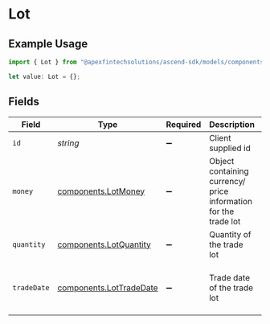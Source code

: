 # Lot

## Example Usage

```typescript
import { Lot } from "@apexfintechsolutions/ascend-sdk/models/components";

let value: Lot = {};
```

## Fields

| Field                                                              | Type                                                               | Required                                                           | Description                                                        | Example                                                            |
| ------------------------------------------------------------------ | ------------------------------------------------------------------ | ------------------------------------------------------------------ | ------------------------------------------------------------------ | ------------------------------------------------------------------ |
| `id`                                                               | *string*                                                           | :heavy_minus_sign:                                                 | Client supplied id                                                 | 5821A4ED5ADF4774B151B57E9BBF2FDC                                   |
| `money`                                                            | [components.LotMoney](../../models/components/lotmoney.md)         | :heavy_minus_sign:                                                 | Object containing currency/ price information for the trade lot    |                                                                    |
| `quantity`                                                         | [components.LotQuantity](../../models/components/lotquantity.md)   | :heavy_minus_sign:                                                 | Quantity of the trade lot                                          | {<br/>"value": "0.25"<br/>}                                        |
| `tradeDate`                                                        | [components.LotTradeDate](../../models/components/lottradedate.md) | :heavy_minus_sign:                                                 | Trade date of the trade lot                                        | {<br/>"day": 14,<br/>"month": 5,<br/>"year": 2024<br/>}            |